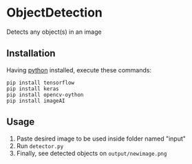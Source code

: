 # ObjectDetection
Detects any object(s) in an image

## Installation
Having [python](https://www.python.org/) installed, execute these commands:

```
pip install tensorflow 
pip install keras
pip install opencv-oython
pip install imageAI
```

## Usage
1. Paste desired image to be used inside folder named "input"
2. Run `detector.py`
3. Finally, see detected objects on `output/newimage.png` 